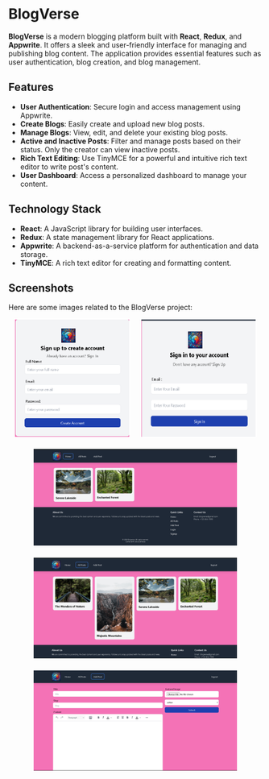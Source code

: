 # BlogVerse

**BlogVerse** is a modern blogging platform built with **React**, **Redux**, and **Appwrite**. It offers a sleek and user-friendly interface for managing and publishing blog content. The application provides essential features such as user authentication, blog creation, and blog management.

## Features

- **User Authentication**: Secure login and access management using Appwrite.
- **Create Blogs**: Easily create and upload new blog posts.
- **Manage Blogs**: View, edit, and delete your existing blog posts.
- **Active and Inactive Posts**: Filter and manage posts based on their status. Only the creator can view inactive posts.
- **Rich Text Editing**: Use TinyMCE for a powerful and intuitive rich text editor to write post's content.
- **User Dashboard**: Access a personalized dashboard to manage your content.

## Technology Stack

- **React**: A JavaScript library for building user interfaces.
- **Redux**: A state management library for React applications.
- **Appwrite**: A backend-as-a-service platform for authentication and data storage.
- **TinyMCE**: A rich text editor for creating and formatting content.

## Screenshots

Here are some images related to the BlogVerse project:

<div style="display: flex; flex-wrap: wrap; gap: 20px; justify-content: center;">
  <img src="public/Images/SIgnUP.png" alt="SignUP" style="width: 45%; border: 2px solid white;"/>
  <img src="public/Images/SignIn.png" alt="SignIn" style="width: 45%; border: 2px solid white;"/>
  <img src="public/Images/Homepage.png" alt="Home Page" style="width: 80%; border: 2px solid white;"/>
  <img src="public/Images/Allposts.png" alt="All Posts" style="width: 80%; border: 2px solid white;"/>
  <img src="public/Images/AddPost.png" alt="Add Post" style="width: 80%; border: 2px solid white;"/>
</div>
